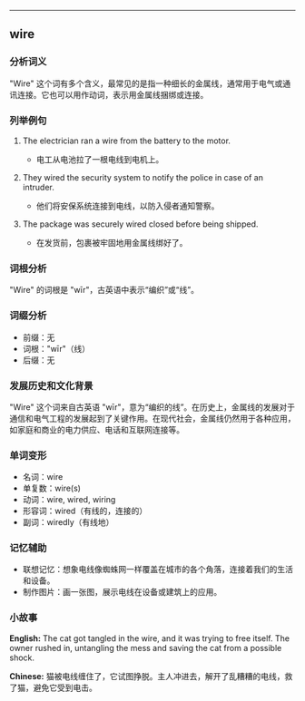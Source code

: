 
---------------
## wire
### 分析词义
"Wire" 这个词有多个含义，最常见的是指一种细长的金属线，通常用于电气或通讯连接。它也可以用作动词，表示用金属线捆绑或连接。

### 列举例句
1. The electrician ran a wire from the battery to the motor.
   - 电工从电池拉了一根电线到电机上。
   
2. They wired the security system to notify the police in case of an intruder.
   - 他们将安保系统连接到电线，以防入侵者通知警察。
   
3. The package was securely wired closed before being shipped.
   - 在发货前，包裹被牢固地用金属线绑好了。

### 词根分析
"Wire" 的词根是 "wīr"，古英语中表示“编织”或“线”。

### 词缀分析
- 前缀：无
- 词根："wīr"（线）
- 后缀：无

### 发展历史和文化背景
"Wire" 这个词来自古英语 "wīr"，意为“编织的线”。在历史上，金属线的发展对于通信和电气工程的发展起到了关键作用。在现代社会，金属线仍然用于各种应用，如家庭和商业的电力供应、电话和互联网连接等。

### 单词变形
- 名词：wire
- 单复数：wire(s)
- 动词：wire, wired, wiring
- 形容词：wired（有线的，连接的）
- 副词：wiredly（有线地）

### 记忆辅助
- 联想记忆：想象电线像蜘蛛网一样覆盖在城市的各个角落，连接着我们的生活和设备。
- 制作图片：画一张图，展示电线在设备或建筑上的应用。

### 小故事
**English:**
The cat got tangled in the wire, and it was trying to free itself. The owner rushed in, untangling the mess and saving the cat from a possible shock.

**Chinese:**
猫被电线缠住了，它试图挣脱。主人冲进去，解开了乱糟糟的电线，救了猫，避免它受到电击。

